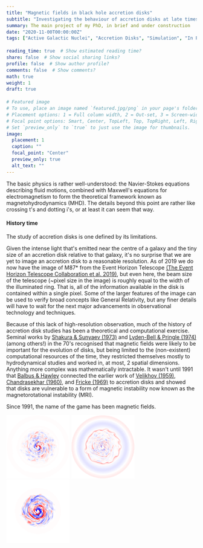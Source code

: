 ```yaml
---
title: "Magnetic fields in black hole accretion disks"
subtitle: "Investigating the behaviour of accretion disks at late times"
summary: The main project of my PhD, in brief and under construction
date: "2020-11-00T00:00:00Z"
tags: ["Active Galactic Nuclei", "Accretion Disks", "Simulation", "In Progress"]

reading_time: true  # Show estimated reading time?
share: false  # Show social sharing links?
profile: false  # Show author profile?
comments: false  # Show comments?
math: true
weight: 1
draft: true

# Featured image
# To use, place an image named `featured.jpg/png` in your page's folder.
# Placement options: 1 = Full column width, 2 = Out-set, 3 = Screen-width
# Focal point options: Smart, Center, TopLeft, Top, TopRight, Left, Right, BottomLeft, Bottom, BottomRight
# Set `preview_only` to `true` to just use the image for thumbnails.
image:
  placement: 1
  caption: ""
  focal_point: "Center"
  preview_only: true
  alt_text: ""
---
```


The basic physics is rather well-understood: the Navier-Stokes equations describing fluid motions, combined with Maxwell's equations for electromagnetism to form the theoretical framework known as magnetohydrodynamics (MHD). The details beyond this point are rather like crossing t's and dotting i's, or at least it can seem that way.

#### History time

The study of accretion disks is one defined by its limitations.

Given the intense light that's emitted near the centre of a galaxy and the tiny size of an accretion disk relative to that galaxy, it's no surprise that we are yet to image an accretion disk to a reasonable resolution. As of 2019 we do now have the image of M87\* from the Event Horizon Telescope [(The Event Horizon Telescope Collaboration et al. 2019)](https://iopscience.iop.org/article/10.3847/2041-8213/ab0ec7), but even here, the beam size of the telescope (~pixel size in the image) is roughly equal to the width of the illuminated ring. That is, all of the information available in the disk is contained within a single pixel. Some of the larger features of the image can be used to verify broad concepts like General Relativity, but any finer details will have to wait for the next major advancements in observational technology and techniques.

Because of this lack of high-resolution observation, much of the history of accretion disk studies has been a theoretical and computational exercise. Seminal works by [Shakura & Sunyaev (1973)](https://ui.adsabs.harvard.edu/abs/1973A%26A....24..337S/abstract) and [Lyden-Bell & Pringle (1974)](https://academic.oup.com/mnras/article/168/3/603/990948) (among others!) in the 70's recognised that magnetic fields were likely to be important for the evolution of disks, but being limited to the (non-existent) computational resources of the time, they restricted themselves mostly to hydrodynamical studies and worked in, at most, 2 spatial dimensions. Anything more complex was mathematically intractable. It wasn't until 1991 that [Balbus & Hawley](https://ui.adsabs.harvard.edu/abs/1991ApJ...376..214B/abstract) connected the earlier work of [Velikhov (1959)](http://www.jetp.ac.ru/cgi-bin/e/index/e/9/5/p995?a=list), [Chandrasekhar (1960)](https://www.pnas.org/content/46/2/253), and [Fricke (1969)](https://ui.adsabs.harvard.edu/abs/1969A%26A.....1..388F/abstract) to accretion disks and showed that disks are vulnerable to a form of magnetic instability now known as the magnetorotational instability (MRI).

Since 1991, the name of the game has been magnetic fields. 

<div class="row justify-content-center">
<img style="margin: 0em 0em 0em 0em; height:12em" src="base_Bcc1.png">
<img style="margin: 0em 0em 0em 0em; height:12em" src="base_Bcc2.png">
<img style="margin: 0em 0em 0em 0em; height:12em" src="base_Bcc3.png">
</div>

